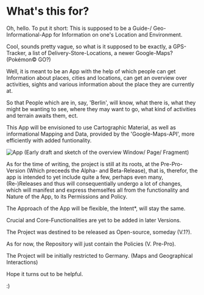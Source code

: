 # What's this for? 

Oh, hello. To put it short: This is supposed to be a Guide-/ Geo-Informational-App for Information on one's Location and Environment.

Cool, sounds pretty vague, so what is it supposed to be exactly, a GPS-Tracker, a list of Delivery-Store-Locations, a newer Google-Maps? (Pokémon© GO?) 

Well, it is meant to be an App with the help of which people can get Information about places, cities and locations, can get an overview over activities, sights and various information about 
the place they are currently at. 

So that People which are in, say, 'Berlin', will know, what there is, what they might be wanting to see, where they may want to go, what kind of activities and terrain awaits them, ect. 

This App will be envisioned to use Cartographic Material, as well as informational Mapping and Data, provided by the 'Google-Maps-API', more efficiently with added funtionality. 

![App](https://github.com/EngineerOfConstruction/kNOWc/assets/142390218/0ae9145a-23ae-41fd-8c07-0a0bab988c54)
(Early draft and sketch of the overview Window/ Page/ Fragment)

As for the time of writing, the project is still at its roots, at the Pre-Pro-Version (Which preceeds the Alpha- and Beta-Release), that is, therefor, 
the app is intended to yet include quite a few, perhaps even many, (Re-)Releases and thus will consequentially undergo a lot of changes, 
which will manifest and express themselfes all from the functionality and Nature of the App, to its Permissions and Policy. 

The Approach of the App will be flexible, the Intent*, will stay the same. 

Crucial and Core-Functionalities are yet to be added in later Versions. 

The Project was destined to be released as Open-source, someday (V.1?). 

As for now, the Repository will just contain the Policies (V. Pre-Pro). 

The Project will be initially restricted to Germany.
(Maps and Geographical Interactions)

Hope it turns out to be helpful. 

:) 
